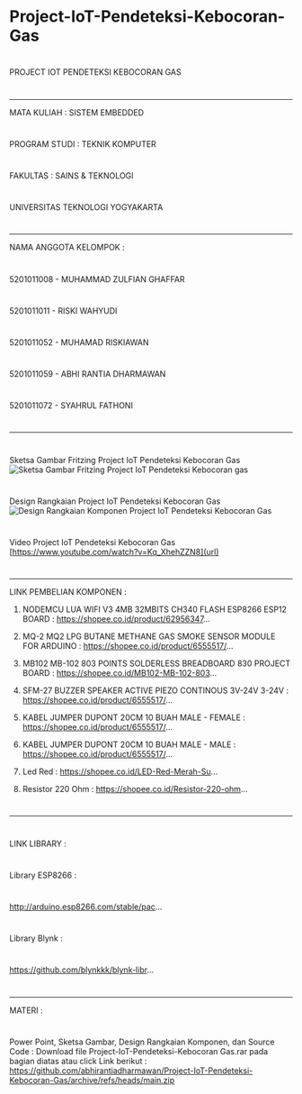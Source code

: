 # Project-IoT-Pendeteksi-Kebocoran-Gas
#
PROJECT IOT PENDETEKSI KEBOCORAN GAS
#
------------------------------------
MATA KULIAH            : SISTEM EMBEDDED   
#
PROGRAM STUDI          : TEKNIK KOMPUTER
#
FAKULTAS               : SAINS & TEKNOLOGI
#
UNIVERSITAS TEKNOLOGI YOGYAKARTA
#
#
------------------------------------
NAMA ANGGOTA KELOMPOK :
#
5201011008 - MUHAMMAD ZULFIAN GHAFFAR
#
5201011011 - RISKI WAHYUDI
#
5201011052 - MUHAMAD RISKIAWAN
#
5201011059 - ABHI RANTIA DHARMAWAN
#
5201011072 - SYAHRUL FATHONI
#
#
------------------------------------
#
Sketsa Gambar Fritzing Project IoT Pendeteksi Kebocoran Gas
![Sketsa Gambar Fritzing Project IoT Pendeteksi Kebocoran gas](https://user-images.githubusercontent.com/95741394/148487473-8021986b-7176-4db0-a1a0-c98e23f74871.png)
#
Design Rangkaian Project IoT Pendeteksi Kebocoran Gas
![Design Rangkaian Komponen Project IoT Pendeteksi Kebocoran Gas](https://user-images.githubusercontent.com/95741394/148487467-fc41add4-bd83-4418-8d3c-b960c579c5c3.jpeg)
#
Video Project IoT Pendeteksi Kebocoran Gas
[https://www.youtube.com/watch?v=Kq_XhehZZN8](url)
#
#
------------------------------------
LINK PEMBELIAN KOMPONEN :
1. NODEMCU LUA WIFI V3 4MB 32MBITS CH340 FLASH ESP8266 ESP12 BOARD :
https://shopee.co.id/product/62956347...

2. MQ-2 MQ2 LPG BUTANE METHANE GAS SMOKE SENSOR MODULE FOR ARDUINO :
https://shopee.co.id/product/6555517/...

3. MB102 MB-102 803 POINTS SOLDERLESS BREADBOARD 830 PROJECT BOARD : 
https://shopee.co.id/MB102-MB-102-803...

4. SFM-27 BUZZER SPEAKER ACTIVE PIEZO CONTINOUS 3V-24V 3-24V :
https://shopee.co.id/product/6555517/...

5. KABEL JUMPER DUPONT 20CM 10 BUAH MALE - FEMALE :
https://shopee.co.id/product/6555517/...

6. KABEL JUMPER DUPONT 20CM 10 BUAH MALE - MALE :
https://shopee.co.id/product/6555517/...

7. Led Red : 
https://shopee.co.id/LED-Red-Merah-Su...

8. Resistor 220 Ohm :
https://shopee.co.id/Resistor-220-ohm...
#
#
------------------------------------
#
LINK LIBRARY :
#
Library ESP8266 :
#
http://arduino.esp8266.com/stable/pac...
#
Library Blynk : 
#
https://github.com/blynkkk/blynk-libr...
#
#
------------------------------------
MATERI :
#
Power Point, Sketsa Gambar, Design Rangkaian Komponen, dan Source Code :
Download file Project-IoT-Pendeteksi-Kebocoran Gas.rar pada bagian diatas atau click Link berikut : 
https://github.com/abhirantiadharmawan/Project-IoT-Pendeteksi-Kebocoran-Gas/archive/refs/heads/main.zip
